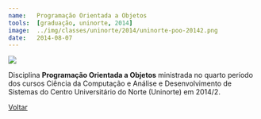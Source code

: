 ```yaml
---
name:  	Programação Orientada a Objetos
tools: 	[graduação, uninorte, 2014]
image: 	../img/classes/uninorte/2014/uninorte-poo-20142.png
date: 	2014-08-07
---
```


![](../img/classes/uninorte/2014/uninorte-poo-20142.png)

Disciplina **Programação Orientada a Objetos** ministrada no quarto período dos cursos Ciência da Computação e Análise e Desenvolvimento de Sistemas do Centro Universitário do Norte (Uninorte) em 2014/2.

<p class="text-center">
	<a class="btn btn-outline-primary mt-1" href="{{ site.baseurl }}/classes/">Voltar</a>
</p>
